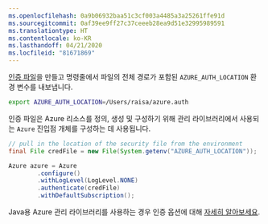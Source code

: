 ```yaml
---
ms.openlocfilehash: 0a9b06932baa51c3cf003a4485a3a25261ffe91d
ms.sourcegitcommit: 0af39ee9ff27c37ceeeb28ea9d51e32995989591
ms.translationtype: HT
ms.contentlocale: ko-KR
ms.lasthandoff: 04/21/2020
ms.locfileid: "81671869"
---
```

[인증 파일](../java-sdk-azure-authenticate.md#mgmt-file)을 만들고 명령줄에서 파일의 전체 경로가 포함된 `AZURE_AUTH_LOCATION` 환경 변수를 내보냅니다.

```bash
export AZURE_AUTH_LOCATION=/Users/raisa/azure.auth
```

인증 파일은 Azure 리소스를 정의, 생성 및 구성하기 위해 관리 라이브러리에서 사용되는 `Azure` 진입점 개체를 구성하는 데 사용됩니다.

```java
// pull in the location of the security file from the environment 
final File credFile = new File(System.getenv("AZURE_AUTH_LOCATION"));

Azure azure = Azure
        .configure()
        .withLogLevel(LogLevel.NONE)
        .authenticate(credFile)
        .withDefaultSubscription();
```

Java용 Azure 관리 라이브러리를 사용하는 경우 인증 옵션에 대해 [자세히 알아보세요](../java-sdk-azure-authenticate.md#mgmt-auth).